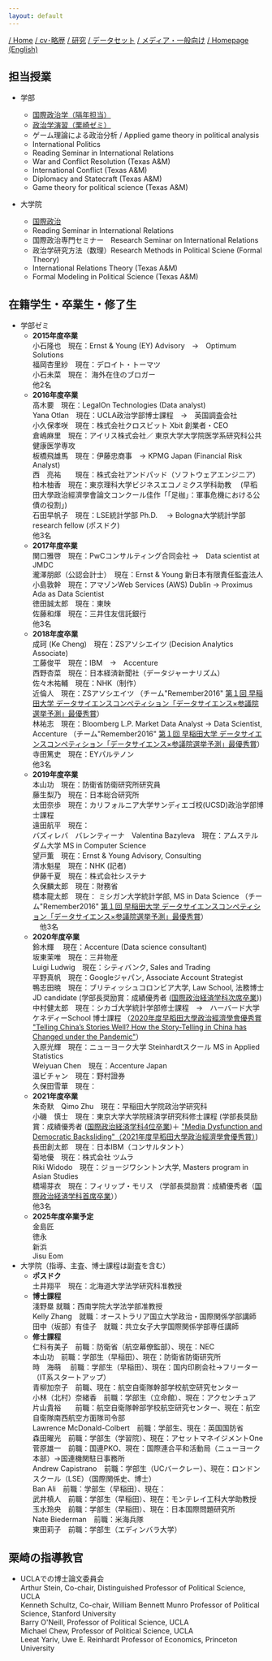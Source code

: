 ```yaml
---
layout: default
---
```

[/ Home](https://skurizaki.github.io/jpn/) [/ cv･略歴](./about.html) [/ 研究](http://www.f.waseda.jp/kurizaki/research.html) [/ データセット](http://www.f.waseda.jp/kurizaki/data.html) [/ メディア・一般向け](./media.html) [/ Homepage (English)](https://skurizaki.github.io/homepage/) 

## 担当授業
- 学部
  - [国際政治学（隔年担当）](./ir-u.html)
  - [政治学演習（栗崎ゼミ）](./u-seminar-j.html)
  - ゲーム理論による政治分析 / Applied game theory in political analysis
  - International Politics
  - Reading Seminar in International Relations
  - War and Conflict Resolution (Texas A&M)
  - International Conflict (Texas A&M)
  - Diplomacy and Statecraft (Texas A&M)
  - Game theory for political science (Texas A&M)

- 大学院
  - [国際政治](./ir-g.html)
  - Reading Seminar in International Relations
  - 国際政治専門セミナー　Research Seminar on International Relations
  - 政治学研究方法（数理）Research Methods in Political Sciene (Formal Theory)
  - International Relations Theory (Texas A&M)
  - Formal Modeling in Political Science (Texas A&M)

## 在籍学生・卒業生・修了生
- 学部ゼミ
  - <b>2015年度卒業</b> <br>
    小石隆也　現在：Ernst & Young (EY) Advisory　→　Optimum Solutions<br>
    福岡杏里紗　現在：デロイト・トーマツ <br>
    小石未菜　現在： 海外在住のブロガー<br>
    他2名 <br>
  - <b>2016年度卒業</b> <br>
    高木要　現在：LegalOn Technologies (Data analyst) <br>
    Yana Otlan　現在：UCLA政治学部博士課程　→　英国調査会社 <br>
    小久保孝咲　現在：株式会社クロスビット Xbit 創業者・CEO <br>
    倉嶋麻里　現在：アイリス株式会社／ 東京大学大学院医学系研究科公共健康医学専攻 <br>
    板橋飛雄馬　現在：伊藤忠商事　→ KPMG Japan (Financial Risk Analyst) <br>
    西　亮祐　　現在：株式会社アンドパッド（ソフトウェアエンジニア）<br>
    柏木柚香　現在：東京理科大学ビジネスエコノミクス学科助教 　(早稻田大學政治經濟學會論文コンクール佳作「「足枷」：軍事危機における公債の役割」)<br>
    石田早帆子　現在：LSE統計学部 Ph.D. 　→ Bologna大学統計学部 research fellow (ポスドク) <br>
    他3名 <br>
  - <b>2017年度卒業</b> <br>
    関口雅啓　現在：PwCコンサルティング合同会社 →　Data scientist at JMDC <br>
    瀧澤朋郎（公認会計士）　現在：Ernst & Young 新日本有限責任監査法人 <br>
    小島敦幹　現在：アマゾンWeb Services (AWS) Dublin → Proximus Ada as Data Scientist <br>
    徳田誠太郎　現在：東映 <br>
    佐藤和煇　現在：三井住友信託銀行 <br>
    他3名 <br>
  - <b>2018年度卒業</b> <br>
    成珂 (Ke Cheng)　現在：ZSアソシエイツ (Decision Analytics Associate) <br>
    工藤俊平　現在：IBM　→　Accenture <br>
    西野杏菜　現在：日本経済新聞社（データジャーナリズム） <br>
    佐々木祐輔　現在：NHK（制作） <br>
    近倫人　現在：ZSアソシエイツ （チーム"Remember2016" [第１回 早稲田大学 データサイエンスコンペティション「データサイエンス×参議院選挙予測」最優秀賞](https://www.waseda.jp/inst/cds/news/983)）<br>
    林祐志　現在：Bloomberg L.P. Market Data Analyst -> Data Scientist, Accenture （チーム"Remember2016" [第１回 早稲田大学 データサイエンスコンペティション「データサイエンス×参議院選挙予測」最優秀賞](https://www.waseda.jp/inst/cds/news/983)）<br>
    寺田篤史　現在：EYパルテノン <br>
    他3名 <br>
  - <b>2019年度卒業</b> <br>
    本山功　現在：防衛省防衛研究所研究員 <br>
    藤生梨乃　現在：日本総合研究所 <br>
    太田奈歩　現在：カリフォルニア大学サンディエゴ校(UCSD)政治学部博士課程 <br>
    遠田航平　現在： <br>
    バズィレバ　バレンティーナ　Valentina Bazyleva　現在：アムステルダム大学 MS in Computer Science <br>
    望戸薫　現在：Ernst & Young Advisory, Consulting <br>
    清水魁星　現在：NHK (記者) <br>
    伊藤千夏　現在：株式会社システナ <br>
    久保麟太郎　現在：財務省 <br>
    橋本龍太郎　現在： ミシガン大学統計学部, MS in Data Science （チーム"Remember2016" [第１回 早稲田大学 データサイエンスコンペティション「データサイエンス×参議院選挙予測」最優秀賞](https://www.waseda.jp/inst/cds/news/983)）<br>
  　他3名 <br>
  - <b>2020年度卒業</b><br>
    鈴木輝 　現在：Accenture (Data science consultant) <br>
    坂東茉唯　現在：三井物産 <br>
    Luigi Ludwig　現在：シティバンク, Sales and Trading <br>
    平野真帆　現在：Googleジャパン, Associate Account Strategist <br>
    鴨志田暁　現在：ブリティッシュコロンビア大学, Law School, 法務博士JD candidate (学部長奨励賞：成績優秀者 ([国際政治経済学科次席卒業](https://www.waseda.jp/fpse/pse/news/2021/04/01/13041/)))<br>
    中村健太郎　現在：シカゴ大学統計学部修士課程　→　ハーバード大学ケネディーSchool 博士課程 （[2020年度早稻田大學政治經濟學會優秀賞 "Telling China’s Stories Well? How the Story-Telling in China has Changed under the Pandemic"](https://www.waseda.jp/fpse/pse/assets/uploads/2021/03/d0305bda2abdf39e12e4ade70d7f9703.pdf)）<br>
    入原光輝　現在：ニューヨーク大学 Steinhardtスクール MS in Applied Statistics <br>
    Weiyuan Chen　現在：Accenture Japan <br>
    温ビチャン　現在：野村證券 <br>
    久保田雪華　現在： <br>
  - <b>2021年度卒業</b> <br>
    朱奇默　Qimo Zhu　現在：早稲田大学院政治学研究科 <br>
    小磯　慎士　現在：東京大学大学院経済学研究科修士課程 (学部長奨励賞：成績優秀者 ([国際政治経済学科4位卒業](https://www.waseda.jp/fpse/pse/news/2022/04/01/15279/))＋ ["Media Dysfunction and Democratic Backsliding"（2021年度早稻田大學政治經濟學會優秀賞）](https://www.waseda.jp/fpse/pse/assets/uploads/2022/03/e03f565f219becf9041bfe01725f65d1.pdf))<br>
    長田創太郎　現在：日本IBM（コンサルタント） <br>
    菊地優　現在：株式会社 ツムラ <br>
    Riki Widodo　現在：ジョージワシントン大学, Masters program in Asian Studies <br>
    橋場芽衣　現在：フィリップ・モリス （学部長奨励賞：成績優秀者（[国際政治経済学科首席卒業](https://www.waseda.jp/fpse/pse/news/2022/04/01/15279/)））<br>
    他3名 <br>
  - <b>2025年度卒業予定</b> <br>
    金島匠 <br>
    徳永 <br>
    新浜 <br>
    Jisu Eom <br>
- 大学院（指導、主査、博士課程は副査を含む）
  - <b>ポスドク</b> <br>
    土井翔平　現在：北海道大学法学研究科准教授
  - <b>博士課程</b> <br>
    淺野塁 就職：西南学院大学法学部准教授 <br>
    Kelly Zhang　就職：オーストラリア国立大学政治・国際関係学部講師 <br>
    田中（坂部）有佳子　就職：共立女子大学国際関係学部専任講師 <br>
  - <b>修士課程</b> <br>
    仁科有美子　前職：防衛省（航空幕僚監部）、現在：NEC <br>
    本山功　前職：学部生（早稲田）、現在：防衛省防衛研究所 <br>
    時　海萌 　前職：学部生（早稲田）、現在：国内印刷会社→フリーター（IT系スタートアップ） <br>
    青柳加奈子　前職、現在：航空自衛隊幹部学校航空研究センター <br>
    小林（北村）奈緒香　前職：学部生（立命館）、現在：アクセンチュア <br>
    片山貴裕　　前職：航空自衛隊幹部学校航空研究センター、現在：航空自衛隊南西航空方面隊司令部 <br>
    Lawrence McDonald-Colbert　前職：学部生、現在：英国国防省 <br>
    森田曜光　前職：学部生（学習院）、現在：アセットマネイジメントOne <br>
    菅原雄一　前職：国連PKO、現在：国際連合平和活動局（ニューヨーク本部）→国連機関駐日事務所 <br>
    Andrew Capistrano　前職：学部生（UCバークレー）、現在：ロンドンスクール（LSE）（国際関係史、博士） <br>
    Ban Ali　前職：学部生（早稲田）、現在： <br>
    武井槙人　前職：学部生（早稲田）、現在：モンテレイ工科大学助教授 <br>
    玉水玲央　前職：学部生（早稲田）、現在：日本国際問題研究所 <br>
    Nate Biederman　前職：米海兵隊 <br>
    東田莉子　前職：学部生（エディンバラ大学） <br>

## 栗崎の指導教官
- UCLAでの博士論文委員会 <br>
Arthur Stein, Co-chair, Distinguished Professor of Political Science, UCLA <br>
Kenneth Schultz, Co-chair, William Bennett Munro Professor of Political Science, Stanford University <br>
Barry O'Neill, Professor of Political Science, UCLA <br>
Michael Chew, Professor of Political Science, UCLA <br>
Leeat Yariv, Uwe E. Reinhardt Professor of Economics, Princeton University <br>
